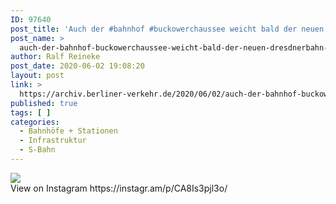 ```yaml
---
ID: 97640
post_title: 'Auch der #bahnhof #buckowerchaussee weicht bald der neuen #DresdnerBahn mit dem #airportexpress'
post_name: >
  auch-der-bahnhof-buckowerchaussee-weicht-bald-der-neuen-dresdnerbahn-mit-dem-airportexpress
author: Ralf Reineke
post_date: 2020-06-02 19:08:20
layout: post
link: >
  https://archiv.berliner-verkehr.de/2020/06/02/auch-der-bahnhof-buckowerchaussee-weicht-bald-der-neuen-dresdnerbahn-mit-dem-airportexpress/
published: true
tags: [ ]
categories:
  - Bahnhöfe + Stationen
  - Infrastruktur
  - S-Bahn
---
```

<div><img src='https://scontent-iad3-1.cdninstagram.com/v/t51.2885-15/101430524_1424989401040969_1573064672617925503_n.jpg?_nc_cat=111&_nc_sid=8ae9d6&_nc_oc=AQlIZDe9bYzNdOYC-5YW4d-67dzHu7BfH1VjNsu1nIm_hf_hpx2rXjxAK-y8jjktvm4&_nc_ht=scontent-iad3-1.cdninstagram.com&oh=94c5bb0438e925d74757604d553ee3c8&oe=5EFACD5B' style='max-width:600px;' /><br/><div>View on Instagram https://instagr.am/p/CA8Is3pjl3o/</div></div>